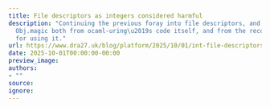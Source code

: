 ```yaml
---
title: File descriptors as integers considered harmful
description: "Continuing the previous foray into file descriptors, and trying to remove
  Obj.magic both from ocaml-uring\u2019s code itself, and from the recommended way
  for using it."
url: https://www.dra27.uk/blog/platform/2025/10/01/int-file-descriptors-considered-harmful.html
date: 2025-10-01T00:00:00-00:00
preview_image:
authors:
- ""
source:
ignore:
---
```

